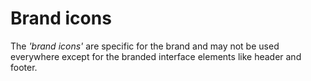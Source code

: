 # Brand icons

The *'brand icons'* are specific for the brand and may not be used everywhere except for the branded interface elements
like header and footer.
